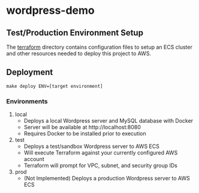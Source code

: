 # wordpress-demo

## Test/Production Environment Setup

The [terraform](/terraform) directory contains configuration files to setup an ECS cluster and other resources needed to deploy this project to AWS.

## Deployment

`make deploy ENV=[target environment]`

### Environments

1. local
    - Deploys a local Wordpress server and MySQL database with Docker
    - Server will be available at http://localhost:8080
    - Requires Docker to be installed prior to execution
2. test
    - Deploys a test/sandbox Wordpress server to AWS ECS
    - Will execute Terraform against your currently configured AWS account
    - Terraform will prompt for VPC, subnet, and security group IDs
3. prod
    - (Not Implemented) Deploys a production Wordpress server to AWS ECS